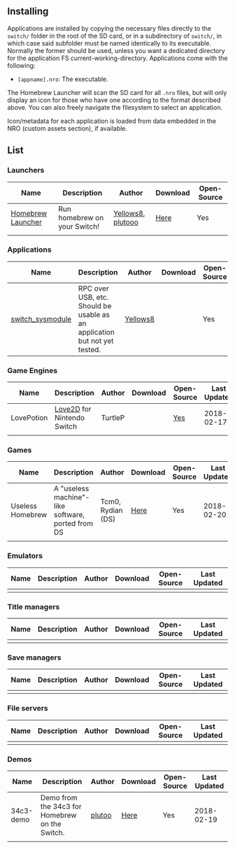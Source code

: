 ## Installing

Applications are installed by copying the necessary files directly to
the `switch/` folder in the root of the SD card, or in a subdirectory of
`switch/`, in which case said subfolder must be named identically to its
executable. Normally the former should be used, unless you want a
dedicated directory for the application FS current-working-directory.
Applications come with the following:

  - `[appname].nro`: The executable.

The Homebrew Launcher will scan the SD card for all `.nro` files, but
will only display an icon for those who have one according to the format
described above. You can also freely navigate the filesystem to select
an application.

Icon/metadata for each application is loaded from data embedded in the
NRO (custom assets section), if
available.

## List

### Launchers

| Name                                                         | Description                   | Author                                                                   | Download                                                 | Open-Source |
| ------------------------------------------------------------ | ----------------------------- | ------------------------------------------------------------------------ | -------------------------------------------------------- | ----------- |
| [Homebrew Launcher](https://github.com/switchbrew/nx-hbmenu) | Run homebrew on your Switch\! | [Yellows8](User:Yellows8 "wikilink"), [plutooo](User:plutooo "wikilink") | [Here](https://github.com/switchbrew/nx-hbmenu/releases) | Yes         |
|                                                              |                               |                                                                          |                                                          |             |

### Applications

| Name                                                              | Description                                                               | Author                               | Download | Open-Source | Last Updated |
| ----------------------------------------------------------------- | ------------------------------------------------------------------------- | ------------------------------------ | -------- | ----------- | ------------ |
| [switch\_sysmodule](https://github.com/yellows8/switch_sysmodule) | RPC over USB, etc. Should be usable as an application but not yet tested. | [Yellows8](User:Yellows8 "wikilink") |          | Yes         |              |

### Game Engines

| Name       | Description                                      | Author  | Download | Open-Source                                              | Last Updated |
| ---------- | ------------------------------------------------ | ------- | -------- | -------------------------------------------------------- | ------------ |
| LovePotion | [Love2D](https://love2d.org) for Nintendo Switch | TurtleP |          | [Yes](https://github.com/TurtleP/LovePotion/tree/switch) | 2018-02-17   |
|            |                                                  |         |          |                                                          |              |

### Games

| Name             | Description                                       | Author            | Download                                                                         | Open-Source | Last Updated |
| ---------------- | ------------------------------------------------- | ----------------- | -------------------------------------------------------------------------------- | ----------- | ------------ |
| Useless Homebrew | A "useless machine"-like software, ported from DS | Tcm0, Rydian (DS) | [Here](https://gbatemp.net/threads/useless-homebrew-for-nintendo-switch.497041/) | Yes         | 2018-02-20   |
|                  |                                                   |                   |                                                                                  |             |              |

### Emulators

| Name | Description | Author | Download | Open-Source | Last Updated |
| ---- | ----------- | ------ | -------- | ----------- | ------------ |
|      |             |        |          |             |              |

### Title managers

| Name | Description | Author | Download | Open-Source | Last Updated |
| ---- | ----------- | ------ | -------- | ----------- | ------------ |
|      |             |        |          |             |              |

### Save managers

| Name | Description | Author | Download | Open-Source | Last Updated |
| ---- | ----------- | ------ | -------- | ----------- | ------------ |
|      |             |        |          |             |              |

### File servers

| Name | Description | Author | Download | Open-Source | Last Updated |
| ---- | ----------- | ------ | -------- | ----------- | ------------ |
|      |             |        |          |             |              |

### Demos

| Name      | Description                                    | Author                           | Download                                        | Open-Source | Last Updated |
| --------- | ---------------------------------------------- | -------------------------------- | ----------------------------------------------- | ----------- | ------------ |
| 34c3-demo | Demo from the 34c3 for Homebrew on the Switch. | [plutoo](User:plutoo "wikilink") | [Here](https://github.com/switchbrew/34c3-demo) | Yes         | 2018-02-19   |
|           |                                                |                                  |                                                 |             |              |
